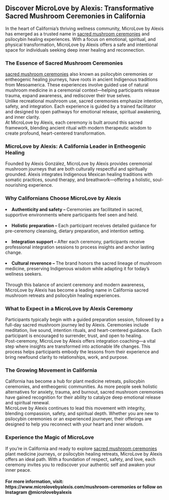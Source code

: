 <h2>Discover MicroLove by Alexis: Transformative Sacred Mushroom Ceremonies in California</h2>
In the heart of California’s thriving wellness community, MicroLove by Alexis has emerged as a trusted name in <a href="https://www.microlovebyalexis.com/mushroom-ceremonies" title="sacred mushroom ceremonies" alt"sacred mushroom ceremonies" <a>sacred mushroom ceremonies</a> and psilocybin healing experiences. With a focus on emotional, spiritual, and physical transformation, MicroLove by Alexis offers a safe and intentional space for individuals seeking deep inner healing and reconnection.<br>
<h3>The Essence of Sacred Mushroom Ceremonies</h3>
<a href="https://www.microlovebyalexis.com/mushroom-ceremonies" title="sacred mushroom ceremonies" alt"sacred mushroom ceremonies" <a>sacred mushroom ceremonies</a> also known as psilocybin ceremonies or entheogenic healing journeys, have roots in ancient Indigenous traditions from Mesoamerica. These experiences involve guided use of natural mushroom medicine in a ceremonial context—helping participants release trauma, expand awareness, and rediscover their true selves.<br>
Unlike recreational mushroom use, sacred ceremonies emphasize intention, safety, and integration. Each experience is guided by a trained facilitator and designed to open pathways for emotional release, spiritual awakening, and inner clarity.<br>
At MicroLove by Alexis, each ceremony is built around this sacred framework, blending ancient ritual with modern therapeutic wisdom to create profound, heart-centered transformation.<br>
<h3>MicroLove by Alexis: A California Leader in Entheogenic Healing</h3>
Founded by Alexis González, MicroLove by Alexis provides ceremonial mushroom journeys that are both culturally respectful and spiritually grounded. Alexis integrates Indigenous Mexican healing traditions with somatic practices, sound therapy, and breathwork—offering a holistic, soul-nourishing experience.<br>
<h3>Why Californians Choose MicroLove by Alexis</h3>
<li><b>Authenticity and safety – </b> Ceremonies are facilitated in sacred, supportive environments where participants feel seen and held.</li><br>
<li><b>Holistic preparation – </b> Each participant receives detailed guidance for pre-ceremony cleansing, dietary preparation, and intention setting.</li><br>
<li><b>Integration support – </b>After each ceremony, participants receive professional integration sessions to process insights and anchor lasting change.</li><br>
<li><b>Cultural reverence – </b> The brand honors the sacred lineage of mushroom medicine, preserving Indigenous wisdom while adapting it for today’s wellness seekers.</li><br>
Through this balance of ancient ceremony and modern awareness, MicroLove by Alexis has become a leading name in California sacred mushroom retreats and psilocybin healing experiences.<br>
<h3>What to Expect in a MicroLove by Alexis Ceremony</h3>
Participants typically begin with a guided preparation session, followed by a full-day sacred mushroom journey led by Alexis. Ceremonies include meditation, live sound, intention rituals, and heart-centered guidance. Each participant is encouraged to surrender, trust, and open to healing.<br>
Post-ceremony, MicroLove by Alexis offers integration coaching—a vital step where insights are transformed into actionable life changes. This process helps participants embody the lessons from their experience and bring newfound clarity to relationships, work, and purpose.<br>
<h3>The Growing Movement in California</h3>
California has become a hub for plant medicine retreats, psilocybin ceremonies, and entheogenic communities. As more people seek holistic alternatives for anxiety, trauma, and burnout, sacred mushroom ceremonies have gained recognition for their ability to catalyze deep emotional release and spiritual renewal.<br>
MicroLove by Alexis continues to lead this movement with integrity, blending compassion, safety, and spiritual depth. Whether you are new to psilocybin ceremonies or an experienced journeyer, their offerings are designed to help you reconnect with your heart and inner wisdom.<br>
<h3>Experience the Magic of MicroLove</h3>
If you’re in California and ready to explore <a href="https://www.microlovebyalexis.com/mushroom-ceremonies" title="sacred mushroom ceremonies" alt"sacred mushroom ceremonies" <a>sacred mushroom ceremonies</a> plant medicine journeys, or psilocybin healing retreats, MicroLove by Alexis offers an ideal path. With a foundation of respect, safety, and love, each ceremony invites you to rediscover your authentic self and awaken your inner peace.<br>
<h4>For more information, visit: https://www.microlovebyalexis.com/mushroom-ceremonies or follow on Instagram @microlovebyalexis </h4>
